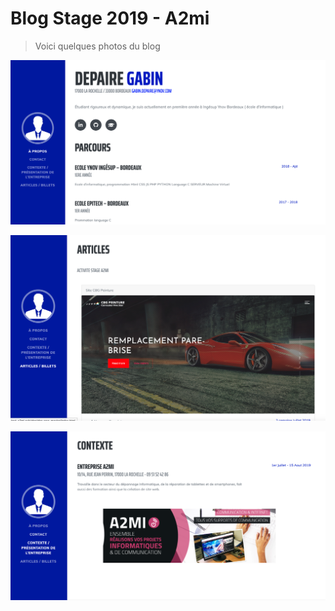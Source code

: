 # Blog Stage 2019 - A2mi

> Voici quelques photos du blog



![picture](/screen/accueil.png)



![picture](/screen/articles.png)



![picture](/screen/entreprise.png)

